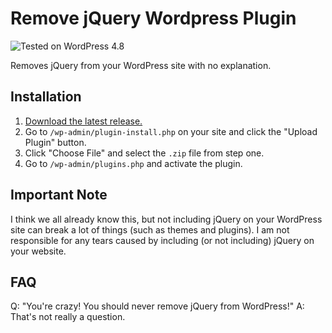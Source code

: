 # Remove jQuery Wordpress Plugin

![Tested on WordPress 4.8](https://img.shields.io/badge/wordpress-4.8%20tested-green.svg?style=flat-square)

Removes jQuery from your WordPress site with no explanation.

## Installation

1. [Download the latest release.](https://github.com/jonathanbell/remove-jquery-wordpress-plugin/archive/master.zip)
1. Go to `/wp-admin/plugin-install.php` on your site and click the "Upload Plugin" button. 
1. Click "Choose File" and select the `.zip` file from step one.
1. Go to `/wp-admin/plugins.php` and activate the plugin. 

## Important Note

I think we all already know this, but not including jQuery on your WordPress site can break a lot of things (such as themes and plugins). I am not responsible for any tears caused by including (or not including) jQuery on your website.

## FAQ

Q: "You're crazy! You should never remove jQuery from WordPress!"
A: That's not really a question. 

